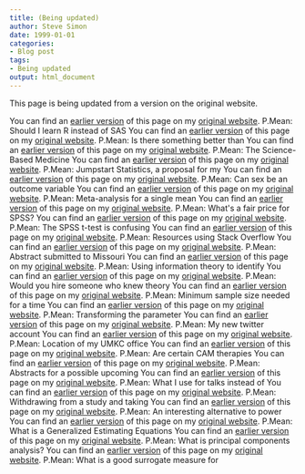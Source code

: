 ```yaml
---
title: (Being updated)
author: Steve Simon
date: 1999-01-01
categories:
- Blog post
tags:
- Being updated
output: html_document
---
```


This page is being updated from a version on the original website.

<!---More--->

You can find an [earlier version](http://www.pmean.com/10/SasOrR.html) of this page on my [original website](http://www.pmean.com/original_site.html). P.Mean: Should I learn R instead of SAS
You can find an [earlier version](http://www.pmean.com/10/ScienceBasedMedicine.html) of this page on my [original website](http://www.pmean.com/original_site.html). P.Mean: Is there something better than 
You can find an [earlier version](http://www.pmean.com/10/ScienceBasedMedicinePt2.html) of this page on my [original website](http://www.pmean.com/original_site.html). P.Mean: The Science-Based Medicine 
You can find an [earlier version](http://www.pmean.com/10/SecondBook.html) of this page on my [original website](http://www.pmean.com/original_site.html). P.Mean: Jumpstart Statistics, a proposal for my 
You can find an [earlier version](http://www.pmean.com/10/SexAsOutcome.html) of this page on my [original website](http://www.pmean.com/original_site.html). P.Mean: Can sex be an outcome variable 
You can find an [earlier version](http://www.pmean.com/10/SingleMean.html) of this page on my [original website](http://www.pmean.com/original_site.html). P.Mean: Meta-analysis for a single mean 
You can find an [earlier version](http://www.pmean.com/10/SpssPrice.html) of this page on my [original website](http://www.pmean.com/original_site.html). P.Mean: What's a fair price for SPSS?
You can find an [earlier version](http://www.pmean.com/10/SpssTtest.html) of this page on my [original website](http://www.pmean.com/original_site.html). P.Mean: The SPSS t-test is confusing
You can find an [earlier version](http://www.pmean.com/10/StackOverflow.html) of this page on my [original website](http://www.pmean.com/original_site.html). P.Mean: Resources using Stack Overflow 
You can find an [earlier version](http://www.pmean.com/10/SummitAbstract.html) of this page on my [original website](http://www.pmean.com/original_site.html). P.Mean: Abstract submitted to Missouri 
You can find an [earlier version](http://www.pmean.com/10/TextFiles.html) of this page on my [original website](http://www.pmean.com/original_site.html). P.Mean: Using information theory to identify 
You can find an [earlier version](http://www.pmean.com/10/TheoryOrPractice.html) of this page on my [original website](http://www.pmean.com/original_site.html). P.Mean: Would you hire someone who knew theory 
You can find an [earlier version](http://www.pmean.com/10/TimeSeries.html) of this page on my [original website](http://www.pmean.com/original_site.html). P.Mean: Minimum sample size needed for a time 
You can find an [earlier version](http://www.pmean.com/10/TransformingThePrior.html) of this page on my [original website](http://www.pmean.com/original_site.html). P.Mean: Transforming the parameter 
You can find an [earlier version](http://www.pmean.com/10/Twitter.html) of this page on my [original website](http://www.pmean.com/original_site.html). P.Mean: My new twitter account
You can find an [earlier version](http://www.pmean.com/10/UmkcOffice.html) of this page on my [original website](http://www.pmean.com/original_site.html). P.Mean: Location of my UMKC office
You can find an [earlier version](http://www.pmean.com/10/UndeservingOfFurtherStudy.html) of this page on my [original website](http://www.pmean.com/original_site.html). P.Mean: Are certain CAM therapies 
You can find an [earlier version](http://www.pmean.com/10/UpcomingTalks.html) of this page on my [original website](http://www.pmean.com/original_site.html). P.Mean: Abstracts for a possible upcoming 
You can find an [earlier version](http://www.pmean.com/10/UseForTalks.html) of this page on my [original website](http://www.pmean.com/original_site.html). P.Mean: What I use for talks instead of 
You can find an [earlier version](http://www.pmean.com/10/Withdawing.html) of this page on my [original website](http://www.pmean.com/original_site.html). P.Mean: Withdrawing from a study and taking 
You can find an [earlier version](http://www.pmean.com/10/aipe.html) of this page on my [original website](http://www.pmean.com/original_site.html). P.Mean: An interesting alternative to power 
You can find an [earlier version](http://www.pmean.com/10/gee.html) of this page on my [original website](http://www.pmean.com/original_site.html). P.Mean: What is a Generalized Estimating Equations 
You can find an [earlier version](http://www.pmean.com/10/pca.html) of this page on my [original website](http://www.pmean.com/original_site.html). P.Mean: What is principal components analysis? 
You can find an [earlier version](http://www.pmean.com/10/ses.html) of this page on my [original website](http://www.pmean.com/original_site.html). P.Mean: What is a good surrogate measure for 
